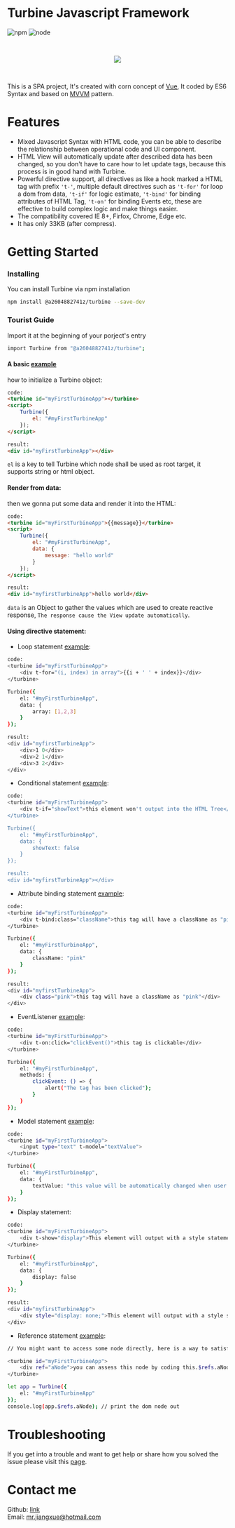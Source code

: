 # Turbine Javascript Framework
![npm](https://img.shields.io/badge/npm-5.6.0-brightgreen.svg)
![node](https://img.shields.io/badge/node-8.11.3-brightgreen.svg)

<br><p align="center"><img src="https://raw.githubusercontent.com/rickysna/turbine/master/src/logo.png"/></p><br>

This is a SPA project, It's created with corn concept of [Vue](https://github.com/vuejs/vue), It coded by ES6 Syntax and based on [MVVM](https://en.wikipedia.org/wiki/Model%E2%80%93view%E2%80%93viewmodel) pattern.

# Features
- Mixed Javascript Syntax with HTML code, you can be able to describe the relationship between operational code and UI component.
- HTML View will automatically update after described data has been changed, so you don't have to care how to let update tags, because this process is in good hand with Turbine.
- Powerful directive support, all directives as like a hook marked a HTML tag with prefix `'t-'`, multiple default directives such as `'t-for'` for loop a dom from data, `'t-if'` for logic estimate, `'t-bind'` for binding attributes of HTML Tag, `'t-on'` for binding Events etc, these are effective to build complex logic and make things easier.
- The compatibility covered IE 8+, Firfox, Chrome, Edge etc.
- It has only 33KB (after compress).


# Getting Started


### Installing
You can install Turbine via npm installation
```bash
npm install @a2604882741z/turbine --save-dev
```

### Tourist Guide
Import it at the beginning of your porject's entry
```bash
import Turbine from "@a2604882741z/turbine";
```

#### A basic [example](https://codesandbox.io/s/turbinestartup-4p8xu?fontsize=14)
how to initialize a Turbine object:
```HTML
code:
<turbine id="myFirstTurbineApp"></turbine>
<script>
	Turbine({
    	el: "#myFirstTurbineApp"
    });
</script>

result:
<div id="myFirstTurbineApp"></div>
```
`el` is a key to tell Turbine which node shall be used as root target, it supports string or html object.


#### Render from data:
then we gonna put some data and render it into the HTML:
```HTML
code:
<turbine id="myFirstTurbineApp">{{message}}</turbine>
<script>
	Turbine({
    	el: "#myFirstTurbineApp",
        data: {
        	message: "hello world"
        }
    });
</script>

result:
<div id="myfirstTurbineApp">hello world</div>
```
`data` is an Object to gather the values which are used to create reactive response, `The response cause the View update automatically`.

#### Using directive statement:
- Loop statement [example](https://codesandbox.io/s/turbineinitialization-c83n3?fontsize=14):
```bash
code:
<turbine id="myFirstTurbineApp">
	<div t-for="(i, index) in array">{{i + ' ' + index}}</div>
</turbine>

Turbine({
    el: "#myFirstTurbineApp",
    data: {
      	array: [1,2,3]
    }
});

result:
<div id="myfirstTurbineApp">
	<div>1 0</div>
	<div>2 1</div>
	<div>3 2</div>
</div>
```
- Conditional statement [example](https://codesandbox.io/s/turbineconditionstatement-t8ju0?fontsize=14):
```bash
code:
<turbine id="myFirstTurbineApp">
	<div t-if="showText">this element won't output into the HTML Tree</div>
</turbine>

Turbine({
    el: "#myFirstTurbineApp",
    data: {
      	showText: false
    }
});

result:
<div id="myfirstTurbineApp"></div>
```
- Attribute binding statement [example](https://codesandbox.io/s/turbineinitialization-903iy?fontsize=14):
```bash
code:
<turbine id="myFirstTurbineApp">
	<div t-bind:class="className">this tag will have a className as "pink"</div>
</turbine>

Turbine({
    el: "#myFirstTurbineApp",
    data: {
      	className: "pink"
    }
});

result:
<div id="myfirstTurbineApp">
	<div class="pink">this tag will have a className as "pink"</div>
</div>
```
- EventListener [example](https://codesandbox.io/s/turbineeventbinding-2zqly?fontsize=14):
```bash
code:
<turbine id="myFirstTurbineApp">
	<div t-on:click="clickEvent()">this tag is clickable</div>
</turbine>

Turbine({
    el: "#myFirstTurbineApp",
	methods: {
    	clickEvent: () => {
        	alert("The tag has been clicked");
        }
    }
});
```
- Model statement [example](https://codesandbox.io/s/turbineinitialization-tfv6f?fontsize=14):
```bash
code:
<turbine id="myFirstTurbineApp">
	<input type="text" t-model="textValue">
</turbine>

Turbine({
    el: "#myFirstTurbineApp",
    data: {
    	textValue: "this value will be automatically changed when user changes the input value"
    }
});
```
- Display statement:
```bash
code:
<turbine id="myFirstTurbineApp">
	<div t-show="display">This element will output with a style statement "display: none;"</div>
</turbine>

Turbine({
    el: "#myFirstTurbineApp",
    data: {
    	display: false
    }
});

result:
<div id="myfirstTurbineApp">
	<div style="display: none;">This element will output with a style statement "display: none;"</div>
</div>
```
- Reference statement [example](https://codesandbox.io/s/turbinereferencestatement-00fm6?fontsize=14):
```bash
// You might want to access some node directly, here is a way to satisfy your wish by using `ref` as an attribute on tag.

<turbine id="myFirstTurbineApp">
	<div ref="aNode">you can assess this node by coding this.$refs.aNode</div>
</turbine>

let app = Turbine({
    el: "#myFirstTurbineApp"
});
console.log(app.$refs.aNode); // print the dom node out
```




# Troubleshooting
If you get into a trouble and want to get help or share how you solved the issue please visit this [page](https://github.com/a2604882741z/turbine/issues).

# Contact me
Github: [link](https://github.com/rickysna/)<br>
Email: [mr.jiangxue@hotmail.com](mailto:mr.jiangxue@hotmail.com)